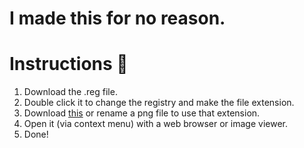 <h1 align="left">I made this for no reason.</h1>

# Instructions 📜

1. Download the .reg file.
2. Double click it to change the registry and make the file extension.
3. Download [this](https://github.com/m1dn1ghtgt/116-character-file-extension/blob/main/very%20kewl%20test.thisisaverylongcustomfileextensiontotestthelimitsandjustbecauseicanandthereisnoreasonforitbutitstillsoundscoolandfun) or rename a png file to use that extension.
4. Open it (via context menu) with a web browser or image viewer.
5. Done!
